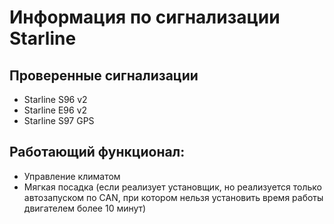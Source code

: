 # Информация по сигнализации Starline

## Проверенные сигнализации

- Starline S96 v2
- Starline E96 v2
- Starline S97 GPS


## Работающий функционал:

- Управление климатом
- Мягкая посадка (если реализует установщик, но реализуется только автозапуском по CAN, при котором нельзя установить время работы двигателем более 10 минут)